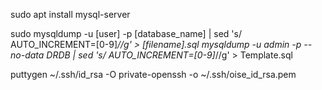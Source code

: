 sudo apt install mysql-server

sudo mysqldump -u [user] -p [database_name] | sed 's/ AUTO_INCREMENT=[0-9]*//g' > [filename].sql
mysqldump -u admin -p --no-data DRDB | sed 's/ AUTO_INCREMENT=[0-9]*//g' > Template.sql



puttygen ~/.ssh/id_rsa -O private-openssh -o ~/.ssh/oise_id_rsa.pem

